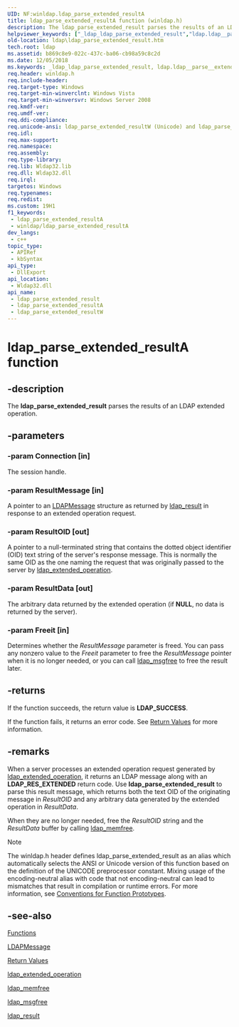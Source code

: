 ```yaml
---
UID: NF:winldap.ldap_parse_extended_resultA
title: ldap_parse_extended_resultA function (winldap.h)
description: The ldap_parse_extended_result parses the results of an LDAP extended operation.
helpviewer_keywords: ["_ldap_ldap_parse_extended_result","ldap.ldap__parse__extended__result","ldap.ldap_parse_extended_result","ldap_parse_extended_result","ldap_parse_extended_result function [LDAP]","ldap_parse_extended_resultA","ldap_parse_extended_resultW","winldap/ldap_parse_extended_result","winldap/ldap_parse_extended_resultA","winldap/ldap_parse_extended_resultW"]
old-location: ldap\ldap_parse_extended_result.htm
tech.root: ldap
ms.assetid: b869c8e9-022c-437c-ba06-cb98a59c8c2d
ms.date: 12/05/2018
ms.keywords: _ldap_ldap_parse_extended_result, ldap.ldap__parse__extended__result, ldap.ldap_parse_extended_result, ldap_parse_extended_result, ldap_parse_extended_result function [LDAP], ldap_parse_extended_resultA, ldap_parse_extended_resultW, winldap/ldap_parse_extended_result, winldap/ldap_parse_extended_resultA, winldap/ldap_parse_extended_resultW
req.header: winldap.h
req.include-header: 
req.target-type: Windows
req.target-min-winverclnt: Windows Vista
req.target-min-winversvr: Windows Server 2008
req.kmdf-ver: 
req.umdf-ver: 
req.ddi-compliance: 
req.unicode-ansi: ldap_parse_extended_resultW (Unicode) and ldap_parse_extended_resultA (ANSI)
req.idl: 
req.max-support: 
req.namespace: 
req.assembly: 
req.type-library: 
req.lib: Wldap32.lib
req.dll: Wldap32.dll
req.irql: 
targetos: Windows
req.typenames: 
req.redist: 
ms.custom: 19H1
f1_keywords:
 - ldap_parse_extended_resultA
 - winldap/ldap_parse_extended_resultA
dev_langs:
 - c++
topic_type:
 - APIRef
 - kbSyntax
api_type:
 - DllExport
api_location:
 - Wldap32.dll
api_name:
 - ldap_parse_extended_result
 - ldap_parse_extended_resultA
 - ldap_parse_extended_resultW
---
```


# ldap_parse_extended_resultA function


## -description

The <b>ldap_parse_extended_result</b> parses the results of an LDAP extended operation.

## -parameters

### -param Connection [in]

The session handle.

### -param ResultMessage [in]

A pointer to an 
<a href="/windows/desktop/api/winldap/ns-winldap-ldapmessage">LDAPMessage</a> structure as returned by 
<a href="/previous-versions/windows/desktop/api/winldap/nf-winldap-ldap_result">ldap_result</a> in response to an extended operation request.

### -param ResultOID [out]

A pointer to a null-terminated string that contains the dotted object identifier (OID) text string of the server's response message.  This is normally the same OID as the one naming the request that was originally passed to the server by 
<a href="/previous-versions/windows/desktop/api/winldap/nf-winldap-ldap_extended_operation">ldap_extended_operation</a>.

### -param ResultData [out]

The arbitrary data returned by the extended operation (if <b>NULL</b>, no data is returned by the server).

### -param Freeit [in]

Determines whether the <i>ResultMessage</i> parameter is freed. You can pass any nonzero value to the <i>Freeit</i> parameter to free the <i>ResultMessage</i> pointer when it is no longer needed, or you can call 
<a href="/previous-versions/windows/desktop/api/winldap/nf-winldap-ldap_msgfree">ldap_msgfree</a> to free the result later.

## -returns

If the function succeeds, the return value is <b>LDAP_SUCCESS</b>.

If the function fails, it returns an error code. See 
<a href="/previous-versions/windows/desktop/ldap/return-values">Return Values</a> for more information.

## -remarks

When a server processes an extended operation request generated by 
<a href="/previous-versions/windows/desktop/api/winldap/nf-winldap-ldap_extended_operation">ldap_extended_operation</a>, it returns an LDAP message along with an <b>LDAP_RES_EXTENDED</b> return code. Use <b>ldap_parse_extended_result</b> to parse this result message, which returns both the text OID of the originating message in <i>ResultOID</i> and any arbitrary data generated by the extended operation in <i>ResultData</i>.

When they are no longer needed, free the <i>ResultOID</i> string and the <i>ResultData</i> buffer by calling 
<a href="/previous-versions/windows/desktop/api/winldap/nf-winldap-ldap_memfree">ldap_memfree</a>.



> [!NOTE]
> The winldap.h header defines ldap_parse_extended_result as an alias which automatically selects the ANSI or Unicode version of this function based on the definition of the UNICODE preprocessor constant. Mixing usage of the encoding-neutral alias with code that not encoding-neutral can lead to mismatches that result in compilation or runtime errors. For more information, see [Conventions for Function Prototypes](/windows/win32/intl/conventions-for-function-prototypes).

## -see-also

<a href="/previous-versions/windows/desktop/ldap/functions">Functions</a>


<a href="/windows/desktop/api/winldap/ns-winldap-ldapmessage">LDAPMessage</a>

<a href="/previous-versions/windows/desktop/ldap/return-values">Return Values</a>



<a href="/previous-versions/windows/desktop/api/winldap/nf-winldap-ldap_extended_operation">ldap_extended_operation</a>



<a href="/previous-versions/windows/desktop/api/winldap/nf-winldap-ldap_memfree">ldap_memfree</a>



<a href="/previous-versions/windows/desktop/api/winldap/nf-winldap-ldap_msgfree">ldap_msgfree</a>



<a href="/previous-versions/windows/desktop/api/winldap/nf-winldap-ldap_result">ldap_result</a>
